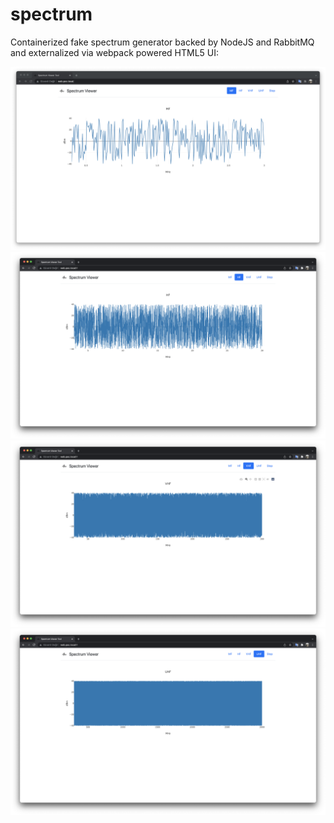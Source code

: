 # spectrum
Containerized fake spectrum generator backed by NodeJS and RabbitMQ and externalized via webpack powered HTML5 UI:

![mf](./docs/images/mf.png)
![hf](./docs/images/hf.png)
![vhf](./docs/images/vhf.png)
![uhf](./docs/images/uhf.png)